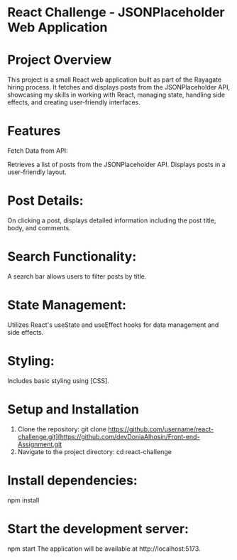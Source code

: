 # React Challenge - JSONPlaceholder Web Application

# Project Overview
This project is a small React web application built as part of the Rayagate hiring process. It fetches and displays posts from the JSONPlaceholder API, showcasing my skills in working with React, managing state, handling side effects, and creating user-friendly interfaces.

# Features
Fetch Data from API:

Retrieves a list of posts from the JSONPlaceholder API.
Displays posts in a user-friendly layout.
# Post Details:

On clicking a post, displays detailed information including the post title, body, and comments.
# Search Functionality:

A search bar allows users to filter posts by title.
# State Management:

Utilizes React's useState and useEffect hooks for data management and side effects.
# Styling:

Includes basic styling using [CSS].
# Setup and Installation
1. Clone the repository:
  git clone https://github.com/username/react-challenge.git](https://github.com/devDoniaAlhosin/Front-end-Assignment.git
2. Navigate to the project directory:
  cd react-challenge
# Install dependencies:

  npm install
# Start the development server:
  npm start
  The application will be available at http://localhost:5173.
